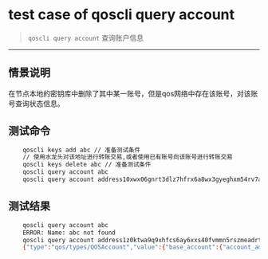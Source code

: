 # test case of qoscli query account

> `qoscli query account` 查询账户信息

---

## 情景说明
在节点本地的密钥库中删除了其中某一账号，但是qos网络中存在该账号，对该账号查询状态信息。


## 测试命令

```bash
    qoscli keys add abc // 准备测试条件
    // 使用水龙头对该地址进行转账交易,或者使用已有账号向该账号进行转账交易
    qoscli keys delete abc // 准备测试条件
    qoscli query account abc
    qoscli query account address10xwx06gnrt3dlz7hfrx6a8wx3gyeghxm54rv7a
```

## 测试结果
```bash
    qoscli query account abc
    ERROR: Name: abc not found
    qoscli query account address1z0ktwa9q9xhfcs6ay6xxs40fvmmn5rszmeadrt
    {"type":"qos/types/QOSAccount","value":{"base_account":{"account_address":"address1z0ktwa9q9xhfcs6ay6xxs40fvmmn5rszmeadrt","public_key":null,"nonce":"0"},"qos":"1000000000","qscs":null}}
```


